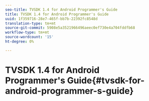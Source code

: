 ```yaml
---
seo-title: TVSDK 1.4 for Android Programmer's Guide
title: TVSDK 1.4 for Android Programmer's Guide
uuid: 1f359716-28e7-465f-bb7b-22392fc8548d
translation-type: tm+mt
source-git-commit: 5908e5a3521966496aeec0ef730e4a704fddfb68
workflow-type: tm+mt
source-wordcount: '15'
ht-degree: 0%

---
```



# TVSDK 1.4 for Android Programmer&#39;s Guide{#tvsdk-for-android-programmer-s-guide}

